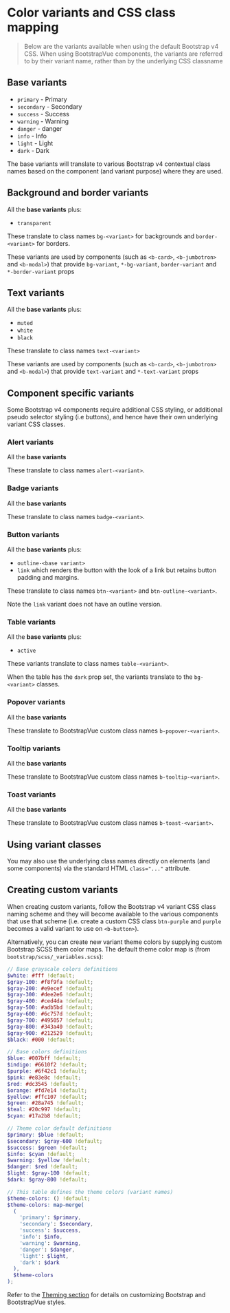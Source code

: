 # Color variants and CSS class mapping

> Below are the variants available when using the default Bootstrap v4 CSS. When using BootstrapVue
> components, the variants are referred to by their variant name, rather than by the underlying CSS
> classname

## Base variants

- `primary` - <span class="text-primary">Primary</span>
- `secondary` - <span class="text-secondary">Secondary</span>
- `success` - <span class="text-success">Success</span>
- `warning` - <span class="text-warning">Warning</span>
- `danger` - <span class="text-danger">danger</span>
- `info` - <span class="text-info">Info</span>
- `light` - <span class="text-light">Light</span>
- `dark` - <span class="text-dark">Dark</span>

The base variants will translate to various Bootstrap v4 contextual class names based on the
component (and variant purpose) where they are used.

## Background and border variants

All the **base variants** plus:

- `transparent`

These translate to class names `bg-<variant>` for backgrounds and `border-<variant>` for borders.

These variants are used by components (such as `<b-card>`, `<b-jumbotron>` and `<b-modal>`) that
provide `bg-variant`, `*-bg-variant`, `border-variant` and `*-border-variant` props

## Text variants

All the **base variants** plus:

- `muted`
- `white`
- `black`

These translate to class names `text-<variant>`

These variants are used by components (such as `<b-card>`, `<b-jumbotron>` and `<b-modal>`) that
provide `text-variant` and `*-text-variant` props

## Component specific variants

Some Bootstrap v4 components require additional CSS styling, or additional pseudo selector styling
(i.e buttons), and hence have their own underlying variant CSS classes.

### Alert variants

All the **base variants**

These translate to class names `alert-<variant>`.

### Badge variants

All the **base variants**

These translate to class names `badge-<variant>`.

### Button variants

All the **base variants** plus:

- `outline-<base variant>`
- `link` which renders the button with the look of a link but retains button padding and margins.

These translate to class names `btn-<variant>` and `btn-outline-<variant>`.

Note the `link` variant does not have an outline version.

### Table variants

All the **base variants** plus:

- `active`

These variants translate to class names `table-<variant>`.

When the table has the `dark` prop set, the variants translate to the `bg-<variant>` classes.

### Popover variants

All the **base variants**

These translate to BootstrapVue custom class names `b-popover-<variant>`.

### Tooltip variants

All the **base variants**

These translate to BootstrapVue custom class names `b-tooltip-<variant>`.

### Toast variants

All the **base variants**

These translate to BootstrapVue custom class names `b-toast-<variant>`.

## Using variant classes

You may also use the underlying class names directly on elements (and some components) via the
standard HTML `class="..."` attribute.

## Creating custom variants

When creating custom variants, follow the Bootstrap v4 variant CSS class naming scheme and they will
become available to the various components that use that scheme (i.e. create a custom CSS class
`btn-purple` and `purple` becomes a valid variant to use on `<b-button>`).

Alternatively, you can create new variant theme colors by supplying custom Bootstrap SCSS them color
maps. The default theme color map is (from `bootstrap/scss/_variables.scss`):

```scss
// Base grayscale colors definitions
$white: #fff !default;
$gray-100: #f8f9fa !default;
$gray-200: #e9ecef !default;
$gray-300: #dee2e6 !default;
$gray-400: #ced4da !default;
$gray-500: #adb5bd !default;
$gray-600: #6c757d !default;
$gray-700: #495057 !default;
$gray-800: #343a40 !default;
$gray-900: #212529 !default;
$black: #000 !default;

// Base colors definitions
$blue: #007bff !default;
$indigo: #6610f2 !default;
$purple: #6f42c1 !default;
$pink: #e83e8c !default;
$red: #dc3545 !default;
$orange: #fd7e14 !default;
$yellow: #ffc107 !default;
$green: #28a745 !default;
$teal: #20c997 !default;
$cyan: #17a2b8 !default;

// Theme color default definitions
$primary: $blue !default;
$secondary: $gray-600 !default;
$success: $green !default;
$info: $cyan !default;
$warning: $yellow !default;
$danger: $red !default;
$light: $gray-100 !default;
$dark: $gray-800 !default;

// This table defines the theme colors (variant names)
$theme-colors: () !default;
$theme-colors: map-merge(
  (
    'primary': $primary,
    'secondary': $secondary,
    'success': $success,
    'info': $info,
    'warning': $warning,
    'danger': $danger,
    'light': $light,
    'dark': $dark
  ),
  $theme-colors
);
```

Refer to the [Theming section](/docs/reference/theming) for details on customizing Bootstrap and
BootstrapVue styles.
